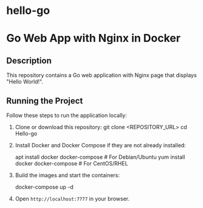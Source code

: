 # hello-go
# Go Web App with Nginx in Docker

## Description
This repository contains a Go web application with Nginx page that displays "Hello World!".

## Running the Project

Follow these steps to run the application locally:

1. Clone or download this repository:
   git clone <REPOSITORY_URL>
   cd Hello-go
   
2. Install Docker and Docker Compose if they are not already installed:
   
   apt install docker docker-compose  # For Debian/Ubuntu
   yum install docker docker-compose  # For CentOS/RHEL
   
3. Build the images and start the containers:
   
   docker-compose up -d
   
4. Open `http://localhost:7777` in your browser.

